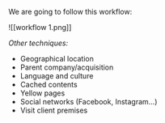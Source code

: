 We are going to follow this workflow:

![[workflow 1.png]]

*Other techniques:*
- Geographical location
- Parent company/acquisition
- Language and culture
- Cached contents
- Yellow pages
- Social networks (Facebook, Instagram...)
- Visit client premises